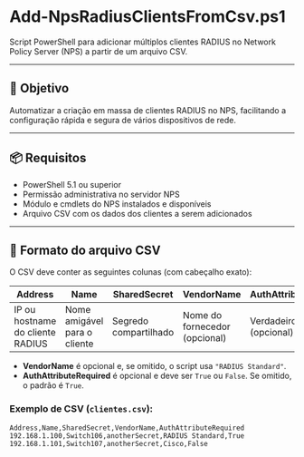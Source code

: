 # Add-NpsRadiusClientsFromCsv.ps1

Script PowerShell para adicionar múltiplos clientes RADIUS no Network Policy Server (NPS) a partir de um arquivo CSV.

---

## 🎯 Objetivo

Automatizar a criação em massa de clientes RADIUS no NPS, facilitando a configuração rápida e segura de vários dispositivos de rede.

---

## 📦 Requisitos

- PowerShell 5.1 ou superior  
- Permissão administrativa no servidor NPS  
- Módulo e cmdlets do NPS instalados e disponíveis  
- Arquivo CSV com os dados dos clientes a serem adicionados  

---

## 📄 Formato do arquivo CSV

O CSV deve conter as seguintes colunas (com cabeçalho exato):

| Address      | Name       | SharedSecret       | VendorName        | AuthAttributeRequired |
|--------------|------------|--------------------|-------------------|-----------------------|
| IP ou hostname do cliente RADIUS | Nome amigável para o cliente | Segredo compartilhado | Nome do fornecedor (opcional) | Verdadeiro ou falso (opcional) |

- **VendorName** é opcional e, se omitido, o script usa `"RADIUS Standard"`.
- **AuthAttributeRequired** é opcional e deve ser `True` ou `False`. Se omitido, o padrão é `True`.

### Exemplo de CSV (`clientes.csv`):

```csv
Address,Name,SharedSecret,VendorName,AuthAttributeRequired
192.168.1.100,Switch106,anotherSecret,RADIUS Standard,True
192.168.1.101,Switch107,anotherSecret,Cisco,False